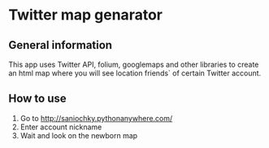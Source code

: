 # Twitter map genarator
## General information
This app uses Twitter API, folium, googlemaps and other libraries to create an html map where you will see location friends` of certain Twitter account.
## How to use
1. Go to http://saniochky.pythonanywhere.com/
2. Enter account nickname
3. Wait and look on the newborn map
